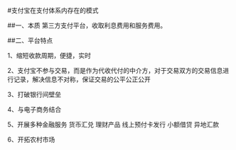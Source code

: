 #支付宝在支付体系内存在的模式  


##一、本质
第三方支付平台，收取利息费用和服务费用。

##二、平台特点

1、缩短收款周期，便捷，实时

2、支付宝不参与交易，而是作为代收代付的中介方，对于交易双方的交易信息进行记录，解决信息不对称，保证交易的公平公正公开

3、打破银行间壁垒

4、与电子商务结合

5、开展多种金融服务 货币汇兑 理财产品 线上预付卡发行 小额借贷 异地汇款

6、开拓农村市场

